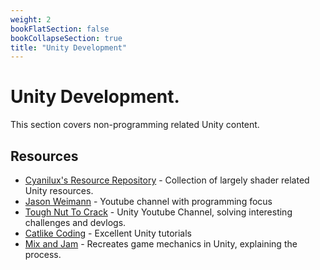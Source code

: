 ```yaml
---
weight: 2
bookFlatSection: false
bookCollapseSection: true
title: "Unity Development"
---
```


# Unity Development.

This section covers non-programming related Unity content. 

## Resources
- [Cyanilux's Resource Repository](https://www.cyanilux.com/resources/) - Collection of largely shader related Unity resources.
- [Jason Weimann](https://www.youtube.com/c/Unity3dCollege) - Youtube channel with programming focus
- [Tough Nut To Crack](https://www.youtube.com/channel/UCTR740iIPwfu7Pz_BoCEJ-g) - Unity Youtube Channel, solving interesting challenges and devlogs.
- [Catlike Coding](https://catlikecoding.com/unity/tutorials/) - Excellent Unity tutorials
- [Mix and Jam](https://www.youtube.com/channel/UCLyVUwlB_Hahir_VsKkGPIA) - Recreates game mechanics in Unity, explaining the process.